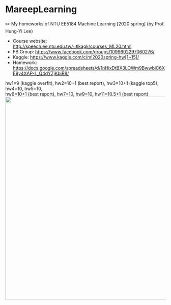 # MareepLearning
 ✏️ My homeworks of NTU EE5184 Machine Learning [2020 spring] (by Prof. Hung-Yi Lee) 

- Course website: http://speech.ee.ntu.edu.tw/~tlkagk/courses_ML20.html
- FB Group: https://www.facebook.com/groups/1099602297060276/
- Kaggle: https://www.kaggle.com/c/ml2020spring-hw[1~15]/
- Homework: https://docs.google.com/spreadsheets/d/1nHixDtBX3LOWm9BwwbiC6XE9y4XAP-L_Q4dYZjKbiR8/

hw1=9 (kaggle overfit), hw2=10+1 (best report), hw3=10+1 (kaggle top5), hw4=10, hw5=10,  
hw6=10+1 (best report), hw7=10, hw9=10, hw11=10.5+1 (best report)     
<img src="https://media.giphy.com/media/pgXyEzYTdmUqk/giphy.gif" width="640">
